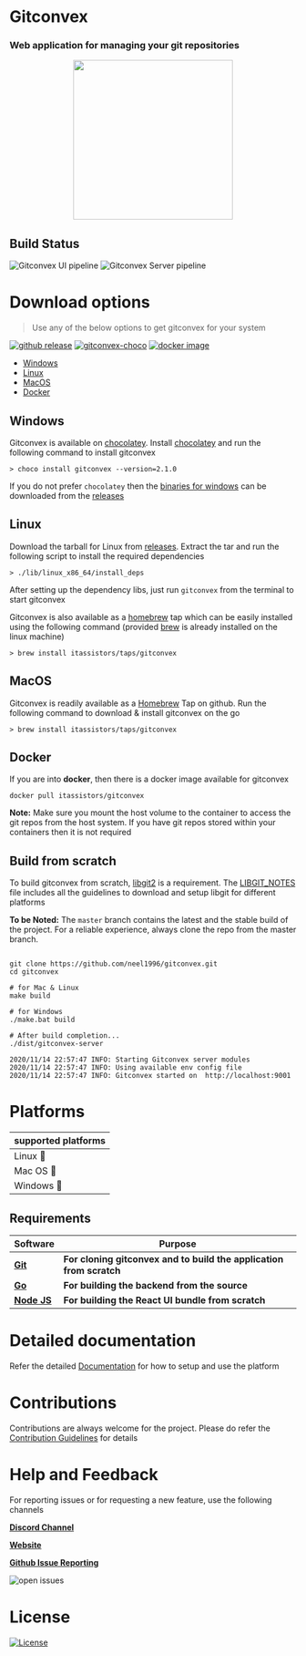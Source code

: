 # Gitconvex

### Web application for managing your git repositories

<p align="center">
    <img src="https://user-images.githubusercontent.com/47709856/87170859-8bfff080-c2ef-11ea-9140-b9e5db1c17d8.png" width="280">
</p>

## Build Status

![Gitconvex UI pipeline](https://img.shields.io/github/workflow/status/neel1996/gitconvex-ui/Gitconvex%20UI%20pipeline/master?label=gitconvex%20ui%20build&logo=github&style=for-the-badge)
![Gitconvex Server pipeline](https://img.shields.io/github/workflow/status/neel1996/gitconvex-server/Gitconvex%20Server%20Pipeline/main?label=gitconvex%20server%20build&logo=github&style=for-the-badge)

# Download options

> Use any of the below options to get gitconvex for your system

[![github release](https://img.shields.io/static/v1?label=gitconvex&message=v2.1.0&color=green&style=for-the-badge&logo=github)](https://github.com/neel1996/gitconvex-package/releases)
[![gitconvex-choco](https://img.shields.io/chocolatey/v/gitconvex?logo=C&style=for-the-badge)](https://chocolatey.org/packages/gitconvex)
[![docker image](https://img.shields.io/static/v1?label=gitconvex&message=v2.1.0&color=blue&style=for-the-badge&logo=docker)](https://hub.docker.com/repository/docker/itassistors/gitconvex)

- [Windows](#windows)
- [Linux](#linux)
- [MacOS](#macos)
- [Docker](#docker)

## Windows

Gitconvex is available on [chocolatey](https://chocolatey.org/). Install [chocolatey](https://chocolatey.org/install) and run the following command to install gitconvex

```shell
> choco install gitconvex --version=2.1.0
```

If you do not prefer `chocolatey` then the [binaries for windows](https://github.com/neel1996/gitconvex/releases/download/2.1.0/gitconvex-v2.1.0-windows.zip) can be downloaded from the [releases](https://github.com/neel1996/gitconvex/releases/tag/2.1.0)

## Linux

Download the tarball for Linux from [releases](https://github.com/neel1996/gitconvex/releases/tag/2.1.0). Extract the tar and run the following script to install the required dependencies

``` shell
> ./lib/linux_x86_64/install_deps
```

After setting up the dependency libs, just run `gitconvex` from the terminal to start gitconvex

Gitconvex is also available as a [homebrew](https://brew.sh/) tap which can be easily installed using the following command (provided [brew](https://brew.sh/) is already installed on the linux machine)

``` shell
> brew install itassistors/taps/gitconvex
```

## MacOS

Gitconvex is readily available as a [Homebrew](https://brew.sh/) Tap on github. Run the following command to download & install gitconvex on the go

``` shell
> brew install itassistors/taps/gitconvex
```

## Docker 

If you are into **docker**, then there is a docker image available for gitconvex

``` shell
docker pull itassistors/gitconvex
```

**Note:** Make sure you mount the host volume to the container to access the git repos from the host system. If you have git repos stored within your containers then it is not required

## Build from scratch

To build gitconvex from scratch, [libgit2](https://github.com/libgit2/libgit2) is a requirement. The [LIBGIT_NOTES](LIBGIT_NOTES.md) file includes all the guidelines to download and setup libgit for different platforms

**To be Noted:** The `master` branch contains the latest and the stable build of the project. For a reliable experience, always clone the repo from the master branch.

``` shell

git clone https://github.com/neel1996/gitconvex.git
cd gitconvex

# for Mac & Linux
make build

# for Windows
./make.bat build

# After build completion...
./dist/gitconvex-server

2020/11/14 22:57:47 INFO: Starting Gitconvex server modules
2020/11/14 22:57:47 INFO: Using available env config file
2020/11/14 22:57:47 INFO: Gitconvex started on  http://localhost:9001

```

# Platforms

|supported platforms|
|---|
|Linux :penguin:  |
|Mac OS  :apple: |
|Windows :black_square_button: |

## Requirements

| Software | Purpose |
| --- | --- |
| <b>[Git](https://git-scm.com/)</b> | <b>For cloning gitconvex and to build the application from scratch</b> |
| <b>[Go](https://golang.org/)</b> | <b>For building the backend from the source</b> |
| <b>[Node JS](https://nodejs.org/en/)</b> | <b>For building the React UI bundle from scratch</b> |
    
# Detailed documentation

Refer the detailed [Documentation](DOCUMENTATION.md) for how to setup and use the platform

# Contributions 
Contributions are always welcome for the project. Please do refer the [Contribution Guidelines](CONTRIBUTING.md) for details

# Help and Feedback

For reporting issues or for requesting a new feature, use the following channels

[**Discord Channel**](https://discord.gg/PSd2Cq9)

[**Website**](https://gitconvex.com/)

[**Github Issue Reporting**](https://github.com/neel1996/gitconvex/issues)

![open issues](https://img.shields.io/github/issues/neel1996/gitconvex?color=orange&style=for-the-badge)

# License

[![License](https://img.shields.io/static/v1?label=LICENSE&message=Apache-2.0&color=yellow&style=for-the-badge)](LICENSE)
